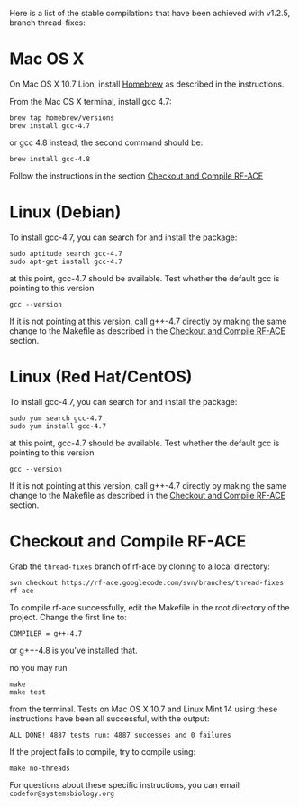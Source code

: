 Here is a list of the stable compilations that have been achieved with v1.2.5, branch thread-fixes:

# Mac OS X #

On Mac OS X 10.7 Lion, install [Homebrew](http://mxcl.github.io/homebrew/) as described in the instructions.

From the Mac OS X terminal, install gcc 4.7:
```
brew tap homebrew/versions
brew install gcc-4.7
```

or gcc 4.8 instead, the second command should be:
```
brew install gcc-4.8
```

Follow the instructions in the section [Checkout and Compile RF-ACE](CompileThreadFixes#Checkout_and_Compile_RF-ACE.md)

# Linux (Debian) #

To install gcc-4.7, you can search for and install the package:

```
sudo aptitude search gcc-4.7
sudo apt-get install gcc-4.7
```

at this point, gcc-4.7 should be available.  Test whether the default gcc is pointing to this version
```
gcc --version
```

If it is not pointing at this version, call g++-4.7 directly by making the same change to the Makefile as described in the [Checkout and Compile RF-ACE](CompileThreadFixes#Checkout_and_Compile_RF-ACE.md) section.

# Linux (Red Hat/CentOS) #

To install gcc-4.7, you can search for and install the package:

```
sudo yum search gcc-4.7
sudo yum install gcc-4.7
```

at this point, gcc-4.7 should be available.  Test whether the default gcc is pointing to this version
```
gcc --version
```

If it is not pointing at this version, call g++-4.7 directly by making the same change to the Makefile as described in the [Checkout and Compile RF-ACE](CompileThreadFixes#Checkout_and_Compile_RF-ACE.md) section.

# Checkout and Compile RF-ACE #

Grab the `thread-fixes` branch of rf-ace by cloning to a local directory:
```
svn checkout https://rf-ace.googlecode.com/svn/branches/thread-fixes rf-ace
```

To compile rf-ace successfully, edit the Makefile in the root directory of the project.  Change the first line to:
```
COMPILER = g++-4.7
```

or g++-4.8 is you've installed that.

no you may run
```
make
make test
```

from the terminal.  Tests on Mac OS X 10.7 and Linux Mint 14 using these instructions have been all successful, with the output:
```
ALL DONE! 4887 tests run: 4887 successes and 0 failures
```

If the project fails to compile, try to compile using:
```
make no-threads
```

For questions about these specific instructions, you can email `codefor@systemsbiology.org`